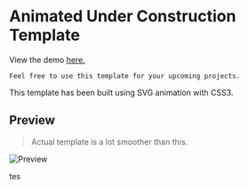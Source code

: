 # Animated Under Construction Template

View the demo [here.](https://tmkamal.github.io/under-construction-template/)
``` 
Feel free to use this template for your upcoming projects.
```
This template has been built using SVG animation with CSS3.

## Preview

> Actual template is a lot smoother than this.  

![Preview](https://github.com/tmKamal/hosted-images/blob/master/under-construction/Document.gif?raw=true)<br/>  

tes